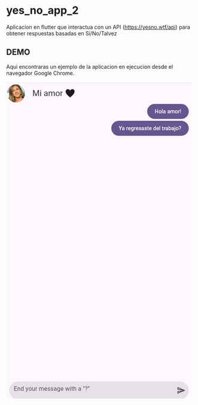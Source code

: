 # yes_no_app_2

Aplicacion en flutter que interactua con un API (https://yesno.wtf/api) para obtener respuestas basadas en Si/No/Talvez

## DEMO

Aqui encontraras un ejemplo de la aplicacion en ejecucion desde el navegador Google Chrome.

[![Demo application](imagenes/yes_no_app2_demo.png)](https://www.python.org/)

